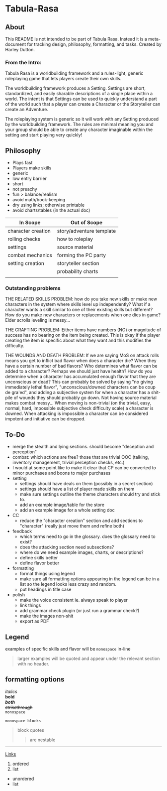 # Tabula-Rasa
## About
This README is not intended to be part of Tabula Rasa. Instead it is a meta-document for tracking design, philosophy, formatting, and tasks. Created by Harley Dutton.

### From the Intro:
Tabula Rasa is a worldbuilding framework and a rules-light, generic roleplaying game that lets players create their own skills.

The worldbuilding framework produces a Setting. Settings are short, standardized, and easily sharable descriptions of a single place within a world. The intent is that Settings can be used to quickly understand a part of the world such that a player can create a Character or the Storyteller can create an Adventure.

The roleplaying system is generic so it will work with any Setting produced by the worldbuilding framework. The rules are minimal meaning you and your group should be able to create any character imaginable within the setting and start playing very quickly!

## Philosophy
- Plays fast
- Players make skills
- generic
- low entry barrier
- short
- not preachy
- fun > balance/realism
- avoid math/book-keeping
- dry using links; otherwise printable
- avoid charts/tables (in the actual doc)

| In Scope           | Out of Scope             |
| ------------------ | ------------------------ |
| character creation | story/adventure template |
| rolling checks     | how to roleplay          |
| settings           | source material          |
| combat mechanics   | forming the PC party     |
| setting creation   | storyteller section      |
|                    | probability charts       |
|                    |                          |

### Outstanding problems
THE RELATED SKILLS PROBLEM: how do you take new skills or make new characters in the system where skills level up independently? What if a character wants a skill similar to one of their existing skills but different? How do you make new characters or replacements when one dies in game? Elder scrolls leveling is messy...

THE CRAFTING PROBLEM: Either items have numbers (NO) or magnitude of success has no bearing on the item being created. This is okay if the player creating the item is specific about what they want and this modifies the difficulty.

THE WOUNDS AND DEATH PROBLEM: If we are saying MoS on attack rolls means you get to inflict bad flavor when does a character die? When they have a certain number of bad flavors? Who determines what flavor can be added to a character? Perhaps we should just have health? How do you determine when a character has accumulated enough flavor that they are unconscious or dead? This can probably be solved by saying "no giving immediately lethal flavor", "unconscious/downed characters can be coup de gra'ed", and adding a subjective system for when a character has a shit-pile of wounds they should probably go down. Not having source material makes combat messy... When moving is non-trivial (on the trivial, easy, normal, hard, impossible subjective check difficulty scale) a character is downed. When attacking is impossible a character can be considered impotent and initiative can be dropped.


## To-Do
- merge the stealth and lying sections. should become "deception and perception"
- combat: which actions are free? those that are trivial OOC (talking, inventory management, trivial perception checks, etc.)
- I would at some point like to make it clear that CP can be converted to minor purchases and boons to major purchases
- setting
  - settings should have deals on them (possibly in a secret section)
  - settings should have a list of player made skills on them
  - make sure settings outline the theme characters should try and stick to.
  - add an example image/table for the store
  - add an example image for a whole setting doc
- CC
  - reduce the "character creation" section and add sections to "character" (really just move them and refine both)
- feedback
  - which terms need to go in the glossary. does the glossary need to exist?
  - does the attacking section need subsections?
  - where do we need example images, charts, or descriptions?
  - define skills better
  - define flavor better
- formatting
  - format things using legend
  - make sure all formatting options appearing in the legend can be in a list so the legend looks less crazy and random.
  - put headings in title case
- polish
  - make the voice consistent ie. always speak to player
  - link things
  - add grammar check plugin (or just run a grammar check?)
  - make the images non-shit
  - export as PDF


## Legend
examples of specific skills and flavor will be `monospace` in-line
> larger examples will be quoted and appear under the relevant section with no header.


## formatting options
<!--html style comment-->
_italics_  
__bold__  
___both___  
~~strikethrough~~  
`monospace`  
```
monospace blocks
```
> block quotes
>> are nestable  
***
[Links](#formatting-options)
1. ordered
2. list   
- unordered
- list   
